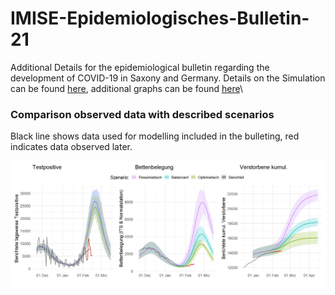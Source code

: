 # IMISE-Epidemiologisches-Bulletin-21

Additional Details for the epidemiological bulletin regarding the development of COVID-19 in Saxony and Germany. Details on the Simulation can be found [here](upload/MOCOS_data_for_Bulletin__Jan_31_2022.pdf), additional graphs can be found [here](https://github.com/GenStatLeipzig/IMISE-Epidemiologisches-Bulletin-21/tree/main/upload/additionalPlots)\\

### Comparison observed  data with described scenarios 

Black line shows data used for modelling included in the bulleting, red indicates data observed later.

![](results/b21git_s01_1_scenarion_A_B_Cv2.jpeg "Update scenarios vs observation")
